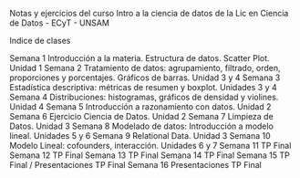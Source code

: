Notas y ejercicios del curso Intro a la ciencia de datos de la Lic en Ciencia de Datos - ECyT - UNSAM 

Indice de clases

Semana 1 Introducción a la materia. Estructura de datos. Scatter Plot. Unidad 1
Semana 2 Tratamiento de datos: agrupamiento, filtrado, orden, proporciones y
porcentajes. Gráficos de barras. Unidad 3 y 4
Semana 3 Estadística descriptiva: métricas de resumen y boxplot. Unidades 3 y 4
Semana 4 Distribuciones: histogramas, gráficos de densidad y violines. Unidad 4
Semana 5 Introducción a razonamiento con datos. Unidad 2
Semana 6 Ejercicio Ciencia de Datos. Unidad 2
Semana 7 Limpieza de Datos. Unidad 3
Semana 8 Modelado de datos: Introducción a modelo lineal. Unidades 5 y 6
Semana 9 Relational Data. Unidad 3
Semana 10 Modelo Lineal: cofounders, interacción. Unidades 6 y 7
Semana 11 TP Final
Semana 12 TP Final
Semana 13 TP Final
Semana 14 TP Final
Semana 15 TP Final / Presentaciones TP Final
Semana 16 Presentaciones TP Final

